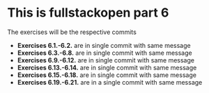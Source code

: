 # This is fullstackopen part 6 


The exercises will be the respective commits

+ **Exercises 6.1.-6.2.** are in single commit with same message
+ **Exercises 6.3.-6.8.** are in single commit with same message
+ **Exercises 6.9.-6.12.** are in single commit with same message
+ **Exercises 6.13.-6.14.** are in single commit with same message
+ **Exercises 6.15.-6.18.** are in single commit with same message
+ **Exercises 6.19.-6.21.** are in a single commit with same message